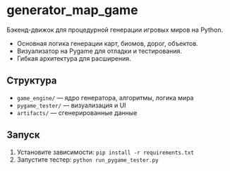 # generator_map_game

Бэкенд-движок для процедурной генерации игровых миров на Python.

- Основная логика генерации карт, биомов, дорог, объектов.
- Визуализатор на Pygame для отладки и тестирования.
- Гибкая архитектура для расширения.

## Структура
- `game_engine/` — ядро генератора, алгоритмы, логика мира
- `pygame_tester/` — визуализация и UI
- `artifacts/` — сгенерированные данные

## Запуск
1. Установите зависимости: `pip install -r requirements.txt`
2. Запустите тестер: `python run_pygame_tester.py`
